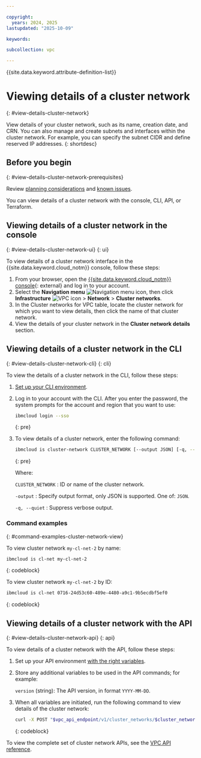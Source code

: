 ```yaml
---

copyright:
  years: 2024, 2025
lastupdated: "2025-10-09"

keywords:

subcollection: vpc

---
```


{{site.data.keyword.attribute-definition-list}}

# Viewing details of a cluster network
{: #view-details-cluster-network}

View details of your cluster network, such as its name, creation date, and CRN. You can also manage and create subnets and interfaces within the cluster network. For example, you can specify the subnet CIDR and define reserved IP addresses.
{: shortdesc}

## Before you begin
{: #view-details-cluster-network-prerequisites}

Review [planning considerations](/docs/vpc?topic=vpc-planning-cluster-network&interface=ui) and [known issues](/docs/vpc?topic=vpc-known-issues-cluster-networks&interface=ui).

You can view details of a cluster network with the console, CLI, API, or Terraform.

## Viewing details of a cluster network in the console
{: #view-details-cluster-network-ui}
{: ui}

To view details of a cluster network interface in the {{site.data.keyword.cloud_notm}} console, follow these steps:

1. From your browser, open the [{{site.data.keyword.cloud_notm}} console](/login){: external} and log in to your account.
1. Select the **Navigation menu** ![Navigation menu icon](../../icons/icon_hamburger.svg), then click **Infrastructure** ![VPC icon](../../icons/vpc.svg)  > **Network** > **Cluster networks**.
1. In the Cluster networks for VPC table, locate the cluster network for which you want to view details, then click the name of that cluster network.
1. View the details of your cluster network in the **Cluster network details** section.

## Viewing details of a cluster network in the CLI
{: #view-details-cluster-network-cli}
{: cli}

To view the details of a cluster network in the CLI, follow these steps:

1. [Set up your CLI environment](/docs/vpc?topic=vpc-set-up-environment&interface=cli).

1. Log in to your account with the CLI. After you enter the password, the system prompts for the account and region that you want to use:

    ```sh
    ibmcloud login --sso
    ```
    {: pre}

1. To view details of a cluster network, enter the following command:



   ```bash
   ibmcloud is cluster-network CLUSTER_NETWORK [--output JSON] [-q, --quiet]
   ```
   {: pre}
   




   Where:

   `CLUSTER_NETWORK`
   :   ID or name of the cluster network.

   `-output`
   :    Specify output format, only JSON is supported. One of: `JSON`.

   `-q, --quiet`
   :    Suppress verbose output.



### Command examples
{: #command-examples-cluster-network-view}



To view cluster network `my-cl-net-2` by name:

```sh
ibmcloud is cl-net my-cl-net-2
```
{: codeblock}



To view cluster network `my-cl-net-2` by ID:



```sh
ibmcloud is cl-net 0716-24d53c60-489e-4480-a9c1-9b5ecdbf5ef0
```
{: codeblock}




## Viewing details of a cluster network with the API
{: #view-details-cluster-network-api}
{: api}

To view details of a cluster network with the API, follow these steps:

1. Set up your API environment [with the right variables](/docs/vpc?topic=vpc-set-up-environment#api-prerequisites-setup).
1. Store any additional variables to be used in the API commands; for example:

   `version` (string): The API version, in format `YYYY-MM-DD`.

1. When all variables are initiated, run the following command to view details of the cluster network:

   ```sh
   curl -X POST "$vpc_api_endpoint/v1/cluster_networks/$cluster_network_id?version=$api_version&generation=2" -H "Authorization: Bearer $iam_token"
   ```
   {: codeblock}

To view the complete set of cluster network APIs, see the [VPC API reference](/apidocs/vpc/latest#list-cluster-network-profiles).

